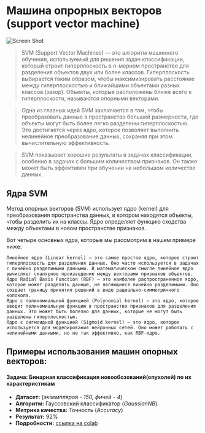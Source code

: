 # Машина опрорных векторов (support vector machine)

![Screen Shot](img/img01.png)

> SVM (Support Vector Machines) — это алгоритм машинного обучения, используемый для решения задач классификации, который строит гиперплоскость в n-мерном пространстве для разделения объектов двух или более классов. Гиперплоскость выбирается таким образом, чтобы максимизировать расстояние между гиперплоскостью и ближайшими объектами разных классов (зазор). Объекты, которые расположены ближе всего к гиперплоскости, называются опорными векторами.

> Одна из главных идей SVM заключается в том, чтобы преобразовать данные в пространство большей размерности, где объекты могут быть более легко разделены гиперплоскостью. Это достигается через ядро, которое позволяет выполнить нелинейное преобразование данных, сохраняя при этом вычислительную эффективность.

> SVM показывает хорошие результаты в задачах классификации, особенно в задачах с большим количеством признаков. Он также может быть эффективен при обучении на небольшом количестве данных.

## Ядра SVM

Метод опорных векторов (SVM) использует ядро (kernel) для преобразования пространства данных, в котором находятся объекты, чтобы разделить их на классы. Ядро определяет функцию сходства между объектами в новом пространстве признаков.

Вот четыре основных ядра, которые мы рассмотрим в нашем примере ниже:

    Линейное ядро (Linear kernel) — это самое простое ядро, которое строит гиперплоскость для разделения данных. Оно часто используется в задачах с линейно разделимыми данными. В математическом смысле линейное ядро вычисляет скалярное произведение между векторами признаков объектов.
    Ядро Radial Basis Function (RBF) — это наиболее распространенное ядро, которое может разделять данные, не являющиеся линейно разделимыми. Оно создает границу принятия решений в виде радиально-симметричного колокола.
    Ядро с полиномиальной функцией (Polynomial kernel) — это ядро, которое вводит полиномиальную функцию в пространство признаков для разделения данных. Это может быть полезно для данных, которые не могут быть разделены гиперплоскостью.
    Ядро с сигмоидной функцией (Sigmoid kernel) — это ядро, которое используется для моделирования нейронных сетей. Оно может работать с нелинейными данными, но не так эффективно, как RBF-ядро.


## Примеры использования машин опорных векторов:

#### Задача: Бинарная классификация новообозований(опухолей) по их характеристикам

- **Датасет:** (*экземпляров - 150, фичей - 4*)   
- **Алгоритм:** Гауссовский классификатор (*GaussianNB*)   
- **Метрика качества:** Точность (*Accuracy*)  
- **Результат:** 92%
- **Подробности:** [ссылка на colab](https://colab.research.google.com/drive/1p5bLnFD5qeb2gONoc8Vl94wbmTzH8w56?usp=sharing)
